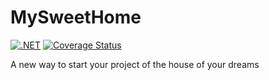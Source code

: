 # MySweetHome

[![.NET](https://github.com/juananon/MySweetHome/actions/workflows/dotnet.yml/badge.svg)](https://github.com/juananon/MySweetHome/actions/workflows/dotnet.yml)  [![Coverage Status](https://coveralls.io/repos/github/juananon/MySweetHome/badge.svg?branch=main)](https://coveralls.io/github/juananon/MySweetHome?branch=main)

A new way to start your project of the house of your dreams
